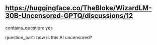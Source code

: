 ## https://huggingface.co/TheBloke/WizardLM-30B-Uncensored-GPTQ/discussions/12

contains_question: yes

question_part: how is this AI uncensored?